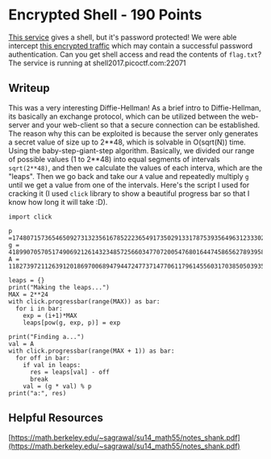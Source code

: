 # Encrypted Shell - 190 Points
[This service](https://webshell2017.picoctf.com/static/4076c4d3e5392f023dbf2fc9b8481aaf/dhshell.py) gives a shell, but it's password protected! We were able intercept [this encrypted traffic](https://webshell2017.picoctf.com/static/4076c4d3e5392f023dbf2fc9b8481aaf/traffic.pcap) which may contain a successful password authentication. Can you get shell access and read the contents of `flag.txt`?
The service is running at shell2017.picoctf.com:22071

## Writeup
This was a very interesting Diffie-Hellman! As a brief intro to Diffie-Hellman, its basically an exchange protocol, which can be utilized between the web-server and your web-client so that a secure connection can be established. The reason why this can be exploited is because the server only generates a secret value of size up to 2\*\*48, which is solvable in O(sqrt(N)) time. Using the baby-step-giant-step algorithm. Basically, we divided our range of possible values (1 to 2\*\*48) into equal segments of intervals `sqrt(2**48)`, and then we calculate the values of each interva, which are the "leaps". Then we go back and take our `A` value and repeatedly multiply `g` until we get a value from one of the intervals. Here's the script I used for cracking it (I used `click` library to show a beautiful progress bar so that I know how long it will take :D).
```
import click

p =174807157365465092731323561678522236549173502913317875393564963123330281052524687450754910240009920154525635325209526987433833785499384204819179549544106498491589834195860008906875039418684191252537604123129659746721614402346449135195832955793815709136053198207712511838753919608894095907732099313139446299843
g = 41899070570517490692126143234857256603477072005476801644745865627893958675820606802876173648371028044404957307185876963051595214534530501331532626624926034521316281025445575243636197258111995884364277423716373007329751928366973332463469104730271236078593527144954324116802080620822212777139186990364810367977
A = 118273972112639120186970068947944724773714770611796145560317038505039351377800437911584090954295445815108415228076067419564334318734103894856428799576147989726840111816497674618324630523684004675727128364154281009934628997112127793757633331795515579928803348552388657916707518365689221161578522942036857923828

leaps = {}
print("Making the leaps...")
MAX = 2**24
with click.progressbar(range(MAX)) as bar:
  for i in bar:
    exp = (i+1)*MAX
    leaps[pow(g, exp, p)] = exp

print("Finding a...")
val = A
with click.progressbar(range(MAX + 1)) as bar:
  for off in bar:
    if val in leaps:
      res = leaps[val] - off
      break
    val = (g * val) % p
print("a:", res)
```

## Helpful Resources
[https://math.berkeley.edu/~sagrawal/su14_math55/notes_shank.pdf](https://math.berkeley.edu/~sagrawal/su14_math55/notes_shank.pdf)